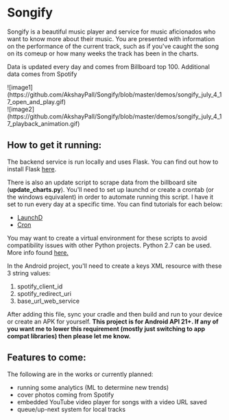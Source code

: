 # Songify
Songify is a beautiful music player and service for music aficionados who want to know more about their music. You are presented with information on the performance of the current track, such as if you've caught the song on its comeup or how many weeks the track has been in the charts.

Data is updated every day and comes from Billboard top 100. Additional data comes from Spotify

<div style="width=30%">![image1](https://github.com/AkshayPall/Songify/blob/master/demos/songify_july_4_17_open_and_play.gif)</div><div style="width=30%">![image2](https://github.com/AkshayPall/Songify/blob/master/demos/songify_july_4_17_playback_animation.gif)</div>

## How to get it running:
The backend service is run locally and uses Flask. You can find out how to install Flask [here](http://flask.pocoo.org/).

There is also an update script to scrape data from the billboard site (**update_charts.py**). You'll need to set up launchd or create a crontab (or the windows equivalent) in order to automate running this script. I have it set to run every day at a specific time. You can find tutorials for each below:
- [LaunchD](http://www.launchd.info/)
- [Cron](http://www.unixgeeks.org/security/newbie/unix/cron-1.html)

You may want to create a virtual environment for these scripts to avoid compatibility issues with other Python projects. Python 2.7 can be used. More info found [here.](http://python-guide-pt-br.readthedocs.io/en/latest/dev/virtualenvs/)

In the Android project, you'll need to create a keys XML resource with these 3 string values:
1. spotify_client_id
2. spotify_redirect_uri
3. base_url_web_service

After adding this file, sync your cradle and then build and run to your device or create an APK for yourself.
**This project is for Android API 21+. If any of you want me to lower this requirement (mostly just switching to app compat libraries) then please let me know.**

## Features to come:
The following are in the works or currently planned:
- running some analytics (ML to determine new trends)
- cover photos coming from Spotify
- embedded YouTube video player for songs with a video URL saved
- queue/up-next system for local tracks
